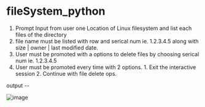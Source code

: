 # fileSystem_python


1)   Prompt Input from user one Location of Linux filesystem and list each files of the directory
2)   file name must be listed with row and serical num ie. 1.2.3.4.5 along with size | owner | last modified date.
3)   User must be promoted with a options to delete files by choosing serical num ie. 1.2.3.4.5
4)   User must be promoted every time with 2 options. 1. Exit the interactive session 2. Continue with file delete ops.


output --

![image](https://github.com/Deepti000/fileSystem_python/assets/65061604/751ed46a-25a8-46a9-9c3a-5db911e9c559)



